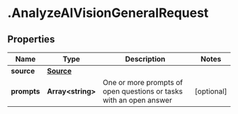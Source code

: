 # .AnalyzeAIVisionGeneralRequest

## Properties

| Name         | Type          | Description   | Notes         |
| ------------ | ------------- | ------------- | ------------- |
| **source** | [**Source**](Source.md) |  |  |
| **prompts** | **Array&lt;string&gt;** | One or more prompts of open questions or tasks with an open answer | [optional]  |


